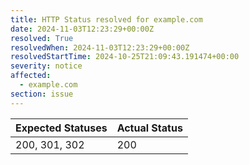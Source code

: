 ```yaml
---
title: HTTP Status resolved for example.com
date: 2024-11-03T12:23:29+00:00Z
resolved: True
resolvedWhen: 2024-11-03T12:23:29+00:00Z
resolvedStartTime: 2024-10-25T21:09:43.191474+00:00
severity: notice
affected:
  - example.com
section: issue
---
```


| Expected Statuses | Actual Status  |
|-------------------|----------------|
| 200, 301, 302 | 200 |
